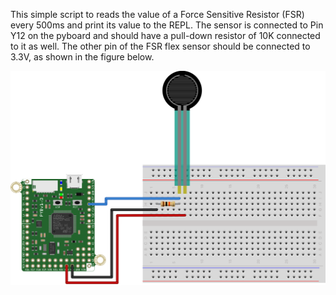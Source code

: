 This simple script to reads the value of a Force Sensitive Resistor (FSR) every 500ms and print  its value to the REPL. The sensor is connected to Pin Y12 on the pyboard and should have a pull-down resistor of 10K connected to it as well. The other pin of the FSR flex sensor should be connected to 3.3V, as shown in the figure below.

![FSR Hardware Setup](pyboard_breadboard_FSR.png)